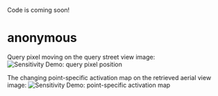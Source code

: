 Code is coming soon!
# anonymous
Query pixel moving on the query street view image:
![Sensitivity Demo: query pixel position](grd_show.gif)

The changing point-specific activation map on the retrieved aerial view image:
![Sensitivity Demo: point-specific activation map](grd_cam.gif)
